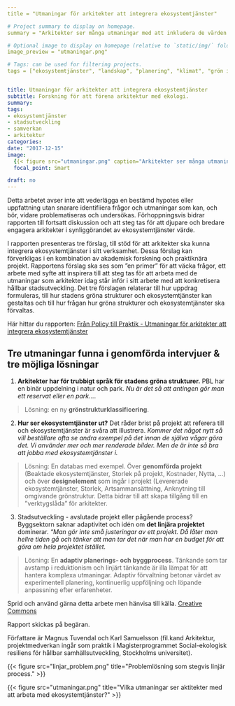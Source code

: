```yaml
---
title = "Utmaningar för arkitekter att integrera ekosystemtjänster"

# Project summary to display on homepage.
summary = "Arkitekter ser många utmaningar med att inkludera de värden som stadens gröna strukturer ger boende. Vilka är dessa utmaningar? Tre lyfts fram som särskilt centrala och förslag på lösningar ges."

# Optional image to display on homepage (relative to `static/img/` folder).
image_preview = "utmaningar.png"

# Tags: can be used for filtering projects.
tags = ["ekosystemtjänster", "landskap", "planering", "klimat", "grön infrastruktur"]


title: Utmaningar för arkitekter att integrera ekosystemtjänster
subtitle: Forskning för att förena arkitektur med ekologi.
summary:
tags:
- ekosystemtjänster
- stadsutveckling
- samverkan
- arkitektur
categories:
date: "2017-12-15"
image: 
  {{< figure src="utmaningar.png" caption="Arkitekter ser många utmaningar med att inkludera de värden som stadens gröna strukturer ger boende. Vilka är dessa utmaningar?" >}}
  focal_point: Smart

draft: no
---
```








Detta arbetet avser inte att vederlägga en bestämd hypotes eller uppfattning utan snarare identifiiera frågor och utmaningar som kan, och bör, vidare problematiseras och undersökas. Förhoppningsvis bidrar rapporten till fortsatt diskussion och att steg tas för att djupare och bredare engagera arkitekter i synliggörandet av ekosystemtjänster värde.

I rapporten presenteras tre förslag, till stöd för att arkitekter ska kunna integrera ekosystemtjänster i sitt verksamhet. Dessa förslag kan förverkligas i en kombination av akademisk forskning och praktiknära projekt. Rapportens förslag ska ses som ”en primer” för att väcka frågor, ett arbete med syfte att inspirera till att steg tas för att arbeta med de utmaningar som arkitekter idag står inför i sitt arbete med att konkretisera hållbar stadsutveckling. Det tre förslagen relaterar till hur uppdrag formuleras, till hur stadens gröna strukturer och ekosystemtjänster kan gestaltas och till hur frågan hur gröna strukturer och ekosystemtjänster ska förvaltas.

Här hittar du rapporten: [Från Policy till Praktik - Utmaningar för arkitekter att integrera ekosystemtjänster](https://drive.google.com/open?id=1EB_ng9Z86sAnhH5lOAYRL1_QmVVfUwfv)

## Tre utmaningar funna i genomförda intervjuer & tre möjliga lösningar

1. **Arkitekter har för trubbigt språk för stadens gröna strukturer.** PBL har en binär uppdelning i natur och park. *Nu är det så att antingen gör man ett reservat eller en park…*. 

> Lösning: en ny **grönstrukturklassificering**.

2. **Hur ser ekosystemtjänster ut?** Det råder brist på projekt att referera till och ekosystemtjänster är svåra att illustrera. *Kommer det något nytt så vill beställare ofta se andra exempel på det innan de själva vågar göra det.* *Vi använder mer och mer renderade bilder. Men de är inte så bra att jobba med ekosystemtjänster i.*

> Lösning: En databas med exempel. Över **genomförda projekt** (Beaktade ekosystemtjänster, Storlek på projekt, Kostnader, Nytta, …) och över **designelement** som ingår i projekt (Levererade ekosystemtjänster, Storlek, Artsammansättning, Anknytning till omgivande grönstruktur. Detta bidrar till att skapa tillgång till en ”verktygslåda” för arkitekter.

3. Stadsutveckling - avslutade projekt eller pågående process? Byggsektorn saknar adaptivitet och idén om **det linjära projektet** dominerar. *“Man gör inte små justeringar av ett projekt. Då låter man hellre tiden gå och tänker att man tar det när man har en budget för att göra om hela projektet istället.* 

> Lösning: En **adaptiv planerings- och byggprocess**. Tänkande som tar avstamp i reduktionism och linjärt tänkande är illa lämpat för att hantera komplexa utmaningar. Adaptiv förvaltning betonar värdet av experimentell planering, kontinuerlig uppföljning och löpande anpassning efter erfarenheter. 


Sprid och använd gärna detta arbete men hänvisa till källa.
[Creative Commons](https://creativecommons.org/licenses/by/3.0/)

Rapport skickas på begäran.

Författare är Magnus Tuvendal och Karl Samuelsson (fil.kand Arkitektur, projektmedverkan ingår som praktik i Magisterprogrammet Social-ekologisk resiliens för hållbar samhällsutveckling, Stockholms universitet).

{{< figure src="linjar_problem.png" title="Problemlösning som stegvis linjär process." >}}

{{< figure src="utmaningar.png" title="Vilka utmaningar ser aktitekter med att arbeta med ekosystemtjänster?" >}}



